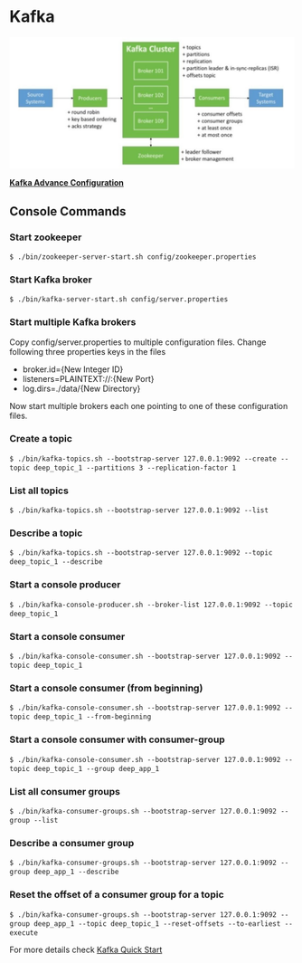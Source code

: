 # Kafka 

![enter image description here](https://github.com/kuldeepsingh82/Kafka/blob/master/images/kafka.jpg)

[**Kafka Advance Configuration**](https://github.com/kuldeepsingh82/Kafka/blob/master/ADVANCE_CONFIG.md)

## Console Commands

### Start zookeeper
	
	$ ./bin/zookeeper-server-start.sh config/zookeeper.properties

### Start Kafka broker

	$ ./bin/kafka-server-start.sh config/server.properties

### Start multiple Kafka brokers

Copy config/server.properties to multiple configuration files. Change following three properties keys in the files
* broker.id={New Integer ID}
* listeners=PLAINTEXT://:{New Port}
* log.dirs=./data/{New Directory}

Now start multiple brokers each one pointing to one of these configuration files.

### Create a topic

	$ ./bin/kafka-topics.sh --bootstrap-server 127.0.0.1:9092 --create --topic deep_topic_1 --partitions 3 --replication-factor 1

### List all topics

	$ ./bin/kafka-topics.sh --bootstrap-server 127.0.0.1:9092 --list

### Describe a topic

	$ ./bin/kafka-topics.sh --bootstrap-server 127.0.0.1:9092 --topic deep_topic_1 --describe

### Start a console producer

	$ ./bin/kafka-console-producer.sh --broker-list 127.0.0.1:9092 --topic deep_topic_1

### Start a console consumer

	$ ./bin/kafka-console-consumer.sh --bootstrap-server 127.0.0.1:9092 --topic deep_topic_1

### Start a console consumer (from beginning)

	$ ./bin/kafka-console-consumer.sh --bootstrap-server 127.0.0.1:9092 --topic deep_topic_1 --from-beginning

### Start a console consumer with consumer-group

	$ ./bin/kafka-console-consumer.sh --bootstrap-server 127.0.0.1:9092 --topic deep_topic_1 --group deep_app_1

### List all consumer groups

	$ ./bin/kafka-consumer-groups.sh --bootstrap-server 127.0.0.1:9092 --group --list

### Describe a consumer group

	$ ./bin/kafka-consumer-groups.sh --bootstrap-server 127.0.0.1:9092 --group deep_app_1 --describe

### Reset the offset of a consumer group for a topic

	$ ./bin/kafka-consumer-groups.sh --bootstrap-server 127.0.0.1:9092 --group deep_app_1 --topic deep_topic_1 --reset-offsets --to-earliest --execute

For more details check [Kafka Quick Start](https://kafka.apache.org/quickstart)
